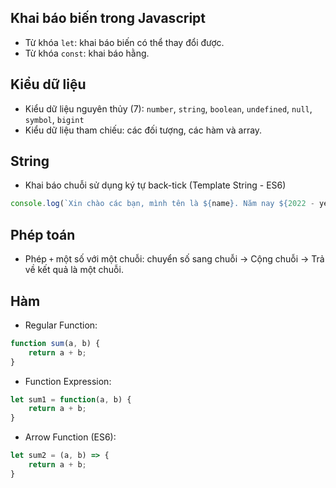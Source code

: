 ## Khai báo biến trong Javascript
- Từ khóa `let`: khai báo biến có thể thay đổi được.
- Từ khóa `const`: khai báo hằng.
## Kiểu dữ liệu
- Kiểu dữ liệu nguyên thủy (7): `number`, `string`, `boolean`, `undefined`, `null`, `symbol`, `bigint`
- Kiểu dữ liệu tham chiếu: các đối tượng, các hàm và array.
## String
- Khai báo chuỗi sử dụng ký tự back-tick (Template String - ES6)
```javascript
console.log(`Xin chào các bạn, mình tên là ${name}. Năm nay ${2022 - year} tuổi`);
```
## Phép toán
- Phép `+` một số với một chuỗi: chuyển số sang chuỗi -> Cộng chuỗi -> Trả về kết quả là một chuỗi.
## Hàm
- Regular Function:
```javascript
function sum(a, b) {
    return a + b;
}
```
- Function Expression:
```javascript
let sum1 = function(a, b) {
    return a + b;
}
```
- Arrow Function (ES6):
```javascript
let sum2 = (a, b) => {
    return a + b;
}
```